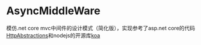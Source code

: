 # AsyncMiddleWare
模仿.net core mvc中间件的设计模式（简化版），实现参考了asp.net core的代码[HttpAbstractions](https://github.com/aspnet/HttpAbstractions "HttpAbstractions")和nodejs的开源库[koa](https://github.com/koajs/koa "koa")
